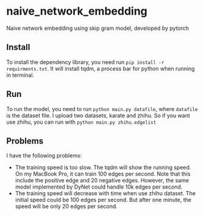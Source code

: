 naive_network_embedding
====
Naive network embedding using skip gram model, developed by pytorch

## Install
To install the dependency library, you need run `pip install -r requirments.txt`. It will install tqdm, a process bar for python when running in terminal.

## Run
To run the model, you need to run `python main.py datafile`, where `datafile` is the dataset file.
I upload two datasets, karate and zhihu. So if you want use zhihu, you can run with `python main.py zhihu.edgelist`

## Problems
I have the following problems:
* The training speed is too slow. The tqdm will show the running speed. On my MacBook Pro, it can train 100 edges per second. Note that this include the positive edge and 20 negative edges. However, the same model implemented by DyNet could handle 10k edges per second.
* The training speed will decrease with time when use zhihu dataset. The initial speed could be 100 edges per second. But after one minute, the speed will be only 20 edges per second.
